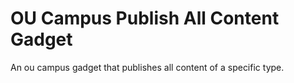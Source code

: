 # OU Campus Publish All Content Gadget

An ou campus gadget that publishes all content of a specific type.
